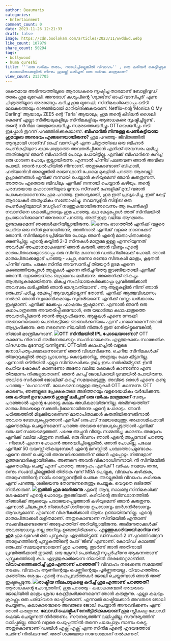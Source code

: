 ```yaml
---
author: Beaumaris
categories:
- Entertainment
comment_count: 0
date: 2023-11-26 12:21:33
draft: false
image: https://cdn.boolokam.com/articles/2023/11/wwddwd.webp
like_count: 107979
share_count: 50294
tags:
- bollywood
- huma qureshi
title: '''ഒരു വര്ഷം തരാം, സാധിച്ചില്ലെങ്കിൽ വിവാഹം'' , ഒരു കരിയർ കെട്ടിപ്പടുക്കാൻ
  മാതാപിതാക്കളിൽ നിന്നും ഹുമയ്ക്ക് ലഭിച്ചത് ഒരു വർഷം മാത്രമാണ്'
view_count: 2137705
---
```


ശക്തമായ അഭിനയത്തിലൂടെ ആരാധകരെ സൃഷ്ടിച്ച താരമാണ് ബോളിവുഡ് താരം ഹുമ ഖുറേഷി. അനുരാഗ് കശ്യപിന്റെ 'ഗ്യാങ്‌സ് ഓഫ് വാസിപൂർ' എന്ന ചിത്രത്തിലൂടെ അരങ്ങേറ്റം കുറിച്ച ഹുമ ഖുറേഷി, സിനിമകൾക്കൊപ്പം ഒടിടി ലോകത്തെയും രാജ്ഞിയായി മാറിയിരിക്കുകയാണ്. Netflix-ന്റെ ‘Monica O My Darling’ ആയാലും ZEE5 ന്റെ ‘Tarla’ ആയാലും, ഹുമ തന്റെ കിടിലൻ ശൈലി കൊണ്ട് എല്ലാ സീരിയലുകളിലും സിനിമകളിലും ആരാധകരെ സൃഷ്ടിച്ചിട്ടുണ്ട് . തന്റെ സിനിമാ യാത്രയെക്കുറിച്ചും സമരത്തെക്കുറിച്ചും OTTയെക്കുറിച്ചും നടി ഇപ്പോൾ തുറന്ന് പറഞ്ഞിരിക്കുകയാണ്. **ബീഹാറിൽ നിന്നുള്ള പെൺകുട്ടിയായ ഹുമയുടെ അനുഭവം എങ്ങനെയായിരുന്നു?** ഹുമ പറഞ്ഞു- ജീവിതത്തിൽ ആദ്യമായി ഗാങ്‌സ് ഓഫ് വാസിപൂർ എന്ന ചിത്രത്തിലെ ഒരു ബിഹാർ പെൺകുട്ടിയുടെ കഥാപാത്രത്തെ അവതരിപ്പിക്കാൻ എനിക്ക് അവസരം ലഭിച്ചു. അതിനുമുമ്പ് ഞാൻ ബീഹാറിൽ പോലും പോയിട്ടില്ല. എനിക്ക് ബീഹാറിനെ കുറിച്ച് ഒരു ധാരണ പോലും ഇല്ലായിരുന്നു. എന്നാൽ പിന്നീട് പലതവണ ഞാൻ അവിടെ പോയി. ഞാൻ ഡൽഹിയിൽ നിന്നാണ്. അതുകൊണ്ടാണ് ബിഹാരി, ഹരിയാൻവി അല്ലെങ്കിൽ രാജസ്ഥാനി പോലെ മുകളിൽ പറഞ്ഞ ആരവല്ലി ഉച്ചാരണങ്ങൾ എനിക്ക് നന്നായി ചെയ്യാൻ കഴിയുമെന്ന് ഞാൻ കരുതുന്നത്. അത്തരം ഏതൊരു ബിഡിലും എനിക്ക് നന്നായി ചെയ്യാൻ കഴിയും. തന്റെ പരമ്പരയായ മഹാറാണിയുടെ മൂന്നാം സീസൺ ഹോളിക്ക് മുമ്പ് വരാൻ പോകുകയാണെന്നും ഹുമ പറഞ്ഞു. ഇതാദ്യമായി, ഹുമ ഇത് പ്രഖ്യാപിച്ചു, ഇത് കേട്ട് ആരാധകർ അത്യധികം സന്തോഷിച്ചു. നവാസുദ്ദീൻ സിദ്ദിഖ് ഒരു പെൺകുട്ടിയുമായി ഡേറ്റിംഗ് നടത്തുകയായിരുന്നുവെന്നും ആ പെൺകുട്ടി നവാസിനെ ശകാരിച്ചതായും ഹുമ പറഞ്ഞു. കഥ കേട്ടപ്പോൾ അത് സിനിമയിൽ ഉപയോഗിക്കുമെന്ന് അനുരാഗ് പറഞ്ഞു. അത് ഇത്ര വലിയ ആഘാതം ഉണ്ടാക്കുമെന്ന് ഞങ്ങൾക്കറിയില്ലായിരുന്നു. ![](https://cdn.boolokam.com/articles/2023/11/wwddwd.webp)ഒന്നാം ഭാഗത്തിൽ എനിക്ക് വളരെ ചെറിയ ഒരു സീൻ ഉണ്ടായിരുന്നു, അതിനാൽ എനിക്ക് വളരെ നാണക്കേട് തോന്നി. സിനിമയുടെ പ്രീമിയറിനു പോലും ഞാൻ എന്റെ മാതാപിതാക്കളെ ക്ഷണിച്ചില്ല. എന്റെ കയ്യിൽ 2-3 സീനുകൾ മാത്രമേ ഉള്ളൂ എന്നറിയുന്നത് അവർക്ക് അപമാനമാകുമെന്ന് ഞാൻ കരുതി. ഞാൻ വീണ്ടും എന്റെ മാതാപിതാക്കളോടൊപ്പം ഒരു സിനിമ കാണാൻ ഡൽഹിയിലേക്ക് പോയി. ഞാൻ മാതാപിതാക്കളോട് പറഞ്ഞു - പപ്പാ, ഒന്നോ രണ്ടോ സീനുകൾ മാത്രം, കൂടുതൽ പിന്നീട് വരും. പക്ഷേ സിനിമ അവസാനിച്ച് തിയേറ്റർ ഉടമ എന്നെ കണ്ടെത്തിയപ്പോൾ ആളുകൾ എന്നെ തിരിച്ചറിഞ്ഞു തുടങ്ങിയതായി എനിക്ക് തോന്നി. വളരെയധികം ബഹുമാനം ലഭിക്കുന്നു. അതെനിക്ക് തികച്ചും ആശ്ചര്യകരമായിരുന്നു. മികച്ച സംവിധായകർക്കൊപ്പം പ്രവർത്തിക്കാൻ അവസരം ലഭിച്ചതിൽ ഞാൻ ഭാഗ്യവതിയാണ് . ആ ആളുകളിൽ നിന്ന് ഞാൻ ഒരുപാട് പഠിച്ചു. മേക്കപ്പ് ആവശ്യമില്ലെന്ന് തോന്നി. എനിക്ക് ആത്മവിശ്വാസം നൽകി. ഞാൻ സ്വാഭാവികമായും സുന്ദരിയാണ്. എനിക്ക് വസ്ത്രം ധരിക്കാനും ഇഷ്ടമാണ്. എനിക്ക് മേക്കപ്പും ഫാഷനും ഇഷ്ടമാണ്. എന്നാൽ ഞാൻ ഒരു കഥാപാത്രത്തെ അവതരിപ്പിക്കുമ്പോൾ, ഒരു യഥാർത്ഥ കഥാപാത്രത്തെ അവതരിപ്പിക്കാൻ ഞാൻ ആഗ്രഹിക്കുന്നു. ആളുകൾ എന്നെ നോക്കി അങ്ങനെയൊരു പെൺകുട്ടിയെ ഞങ്ങൾക്കറിയാം എന്ന് പറയണമെന്ന് ഞാൻ ആഗ്രഹിക്കുന്നു. ഒരു നടനെന്ന നിലയിൽ നിങ്ങൾ ഇത് നേടിയിട്ടുണ്ടെങ്കിൽ, നിങ്ങൾ മാന്ത്രികനാണ്. **![](https://cdn.boolokam.com/articles/2023/11/wfffwfwf.jpg)OTT സിനിമയിൽ IPL പോലെയാണോ?** OTT കാരണം നിരവധി അഭിനേതാക്കളും സംവിധായകരും എഴുത്തുകാരും സാങ്കേതിക വിദഗ്ധരും മുന്നോട്ട് വന്നിട്ടുണ്ട്. OTTയിൽ കഥപറച്ചിൽ വളരെ ജനാധിപത്യപരമാക്കുന്നുവെന്ന് ഞാൻ വിശ്വസിക്കുന്നു. ചെറിയ സിനിമകൾക്ക് തിയറ്ററുകളിൽ അത്ര പ്രാധാന്യം കൊടുക്കാറില്ല, അത്രയും ഷോ കിട്ടാറില്ല. എന്നാൽ ഒടിടിയിൽ എല്ലാ സിനിമകൾക്കും തുല്യ ഇടം നൽകിയിട്ടുണ്ട്. ഇനി ചെറിയ ഷോകൾ കാണണോ അതോ വലിയ ഷോകൾ കാണണോ എന്ന തീരുമാനം നിങ്ങളുടേതാണ്. ഞാൻ കുറച്ച് ജോലിക്കായി ദുബായിൽ പോയിരുന്നു. അവിടെ സർക്കാർ ജോലിക്ക് കുറച്ച് സമയമെടുത്തു. അവിടെ ഒരാൾ എന്നെ കണ്ടു പറഞ്ഞു - 'മഹാറാണി'. ലോകമെമ്പാടുമുള്ള ആളുകൾ OTT കാണുന്നു. OTT കാരണം, ഞങ്ങളുടെ പ്രേക്ഷകരുടെ അടിത്തറയും വളരെയധികം വർദ്ധിക്കുന്നു. **ഒരു കരിയർ ഉണ്ടാക്കാൻ ഹുമയ്ക്ക് ലഭിച്ചത് ഒരു വർഷം മാത്രമാണ്** സത്യം പറഞ്ഞാൽ എന്റെ പോരാട്ട കാലം അധികമായിരുന്നില്ല. അഭിനയത്തിന് മാതാപിതാക്കളെ സമ്മതിപ്പിക്കാനായിരുന്നു എന്റെ പോരാട്ടം. ഞാൻ പഠിത്തത്തിൽ മിടുക്കിയാണെന്ന് മാതാപിതാക്കൾ കരുതിയിരുന്നതിനാൽ അവരെ ബോധ്യപ്പെടുത്താൻ എനിക്ക് ഒരുപാട് സമയമെടുത്തു. അക്കാദമികമായി എന്തെങ്കിലും ചെയ്യണമെന്ന് പറഞ്ഞ അവരെ ബോധ്യപ്പെടുത്താൻ എനിക്ക് ഒരുപാട് സമയമെടുത്തത്. പക്ഷേ അച്ഛൻ വീണ്ടും സമ്മതിച്ചു, കാരണം അദ്ദേഹം എനിക്ക് വലിയ പിന്തുണ നൽകി. ഒരു ദിവസം ഞാൻ എന്റെ അച്ഛനോട് പറഞ്ഞു - നിങ്ങൾ എന്നെ പോകാൻ അനുവദിച്ചില്ലെങ്കിൽ, ഞാൻ പോകില്ല, പക്ഷേ എനിക്ക് 50 വയസ്സ് തികയുമ്പോൾ എന്റെ മനസ്സിൽ പശ്ചാത്താപമുണ്ടാകും. എന്നെ അത് ചെയ്യാൻ അനുവദിക്കാത്തതിന് ഞാൻ എപ്പോഴും നിങ്ങളോട് ഉത്തരവാദികളായിരിക്കും. അങ്ങനെ അവൻ വികാരാധീനനായി. നീ സിനിമയിൽ എന്തെങ്കിലും ചെയ്യ് എന്ന് പറഞ്ഞു. അദ്ദേഹം എനിക്ക് 1 വർഷം സമയം തന്നു, ഒന്നും സംഭവിച്ചില്ലെങ്കിൽ തിരികെ വന്ന് MBA ചെയ്യുക, വിവാഹം കഴിക്കുക, അദ്ദേഹത്തിന്റെ സലിം റെസ്റ്റോറന്റിൽ ചേരുക അല്ലെങ്കിൽ വിവാഹം കഴിക്കുക എന്ന് പറഞ്ഞു. ശരിയെന്നു തോന്നുന്നതെന്തും ചെയ്യുക. വെറുതെ ഒരിടത്ത് നിൽക്കരുത്. **![](https://cdn.boolokam.com/articles/2023/11/ddqdqdffff.jpg)ഇതിൽ ഹുമ ഖേദിക്കുന്നു** എന്റെ ആദ്യ നാലഞ്ചു സിനിമകൾക്ക് ശേഷമാണ് എന്റെ പോരാട്ടം തുടങ്ങിയത്. കഴിവിന്റെ അടിസ്ഥാനത്തിൽ നിങ്ങൾക്ക് ആരെയും പരാജയപ്പെടുത്താൻ കഴിയുമെന്ന് ഞാൻ കരുതുന്നു. എന്നാൽ ചിലപ്പോൾ നിങ്ങൾക്ക് ശരിയായ ഉപദേശവും മാർഗനിർദേശവും ആവശ്യമാണ്. എന്നോട് വിശദീകരിക്കാൻ ആരും ഉണ്ടായിരുന്നില്ല. എന്റെ മാതാപിതാക്കൾ ലളിതമാണ്. അതുകൊണ്ടാണ് സിനിമയിൽ എന്താണ് സംഭവിക്കേണ്ടതെന്ന് അദ്ദേഹത്തിന് അറിയില്ലായിരുന്നു. അഭിനേതാക്കൾക്ക് അവബോധവും നല്ല അറിവും ഉണ്ടായിരിക്കണം. **എഴുത്തുകാരിയായി മാറിയ നടി ഹുമ** ഹുമ ഖുറേഷി ഒരു പുസ്തകവും എഴുതിയിട്ടുണ്ട്. ഡിസംബർ 2 ന് പുറത്തിറങ്ങുന്ന അദ്ദേഹത്തിന്റെ പുസ്തകത്തിന്റെ പേര് 'ജീബ' എന്നാണ്. കോവിഡ് കാലത്ത് ഒരുപാട് സമയമുണ്ടായെന്ന് ഹുമ പറഞ്ഞു, തുടർന്ന് താൻ അതിനായി പ്രവർത്തിക്കാൻ തുടങ്ങി. ഒരു ക്രേസി പെൺകുട്ടി സൂപ്പർഹീറോ ആകുന്നതാണ് പുസ്തകത്തിന്റെ കഥ. എഴുത്തുകാരിയെന്ന നിലയിൽ അരങ്ങേറ്റമാണിത്. **വിവാഹത്തെക്കുറിച്ച് ഹുമ എന്താണ് പറഞ്ഞത് ?** വിവാഹം നടക്കേണ്ട സമയത്ത് നടക്കും. വിവാഹം ആണിന്റെയും പെണ്ണിന്റെയും പൂർണ്ണതയല്ല . വിവാഹത്തിനും കുഞ്ഞിനും ശേഷം എന്റെ സഹപ്രവർത്തകർ ജോലി ചെയ്യുമ്പോൾ ഞാൻ അത് ഇഷ്ടപ്പെടുന്നു. **![](https://cdn.boolokam.com/articles/2023/11/wfwfwfwfwf.webp)രാഷ്ട്രീയ നിലപാടുകളെ കുറിച്ച് ഹുമ എന്താണ് പറഞ്ഞത്?** ആരാധകന്റെ ചോദ്യത്തിന്, ഹുമ പറഞ്ഞു - കലാകാരന്മാർ അവരുടെ ജോലിയിൽ മാത്രം ശ്രദ്ധ കേന്ദ്രീകരിക്കണമെന്ന് ഞാൻ കരുതുന്നു. എല്ലാ കലയും ക്രാഫ്റ്റും ഒരു പരിധിവരെ രാഷ്ട്രീയമാണ്. എന്നാൽ രാഷ്ട്രീയക്കാർ അവരുടെ ജോലി ചെയ്യണം, കലാകാരന്മാരെ അവരുടെ ജോലി ചെയ്യാൻ അനുവദിക്കണം എന്ന് ഞാൻ കരുതുന്നു. **ബോഡി ഷെയ്മിംഗ് നേരിട്ടിരിക്കുകയാണ് ഹുമ** സ്ത്രീകളെ ബോഡി ഷെയ്ം ചെയ്യുന്നത് നിർത്തണം. സൗന്ദര്യത്തിന് വലിപ്പമില്ല. സൗന്ദര്യത്തിന് വലിപ്പമില്ല. ഞാൻ വളരെ ചെറുപ്പത്തിൽ തന്നെ പലപ്പോഴും നാണം കെട്ടു. അതുകൊണ്ടാണ് ഡബിൾ എക്സ് എക്സ് എന്ന സിനിമ എന്റെ ഹൃദയത്തോട് ചേർന്ന് നിൽക്കുന്നത്. അത് ശക്തമായ സന്ദേശമാണ് നൽകുന്നത്.